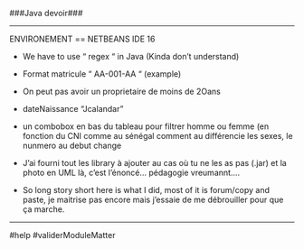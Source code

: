 ###Java devoir###

***************************************************************************************
ENVIRONEMENT == NETBEANS IDE 16

 - We have to use “ regex “ in Java (Kinda don’t understand)

 - Format matricule “ AA-001-AA “ (example)

 - On peut pas avoir un proprietaire de moins de 2Oans 

 - dateNaissance “Jcalandar”
 
 - un combobox en bas du tableau pour filtrer homme ou femme (en fonction du CNI comme au sénégal comment au différencie les sexes, le nunmero au debut        change

 - J’ai fourni tout les library à ajouter au cas où tu ne les as pas (.jar) et la photo en UML là, 	c’est l’énoncé… pédagogie vreumannt….

 - So long story short here is what I did, most of it is forum/copy and paste, je maitrise pas encore 	mais j’essaie de me débrouiller pour que ça marche. 

***************************************************************************************

#help
#validerModuleMatter

